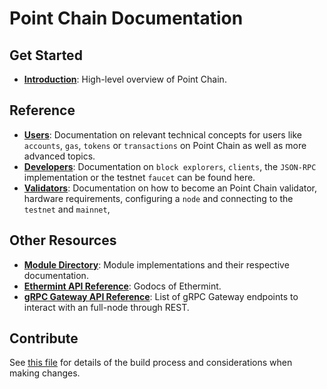 <!--
layout: home
title: Point Chain Documentation
description: Point Chain is a scalable and interoperable Ethereum blockchain, built on Proof-of-Stake with fast-finality.
sections:
  - title: Introduction
    desc: Read a high-level overview of Point Chain and its architecture.
    url: /about/intro/overview
    icon: ethereum-intro
  - title: Basics
    desc: Start with the basic concepts of Point Chain, like accounts and transactions.
    url: /users/basics/transactions
    icon: basics
stack:
  - title: Cosmos SDK
    desc: The SDK is the world’s most popular framework for building application-specific blockchains.
    color: "#5064FB"
    label: sdk
    url: http://docs.cosmos.network
  - title: Ethereum
    desc: Ethereum is a global, open-source platform for decentralized applications.
    color: "#1A1F36"
    label: ethereum-black
    url: https://eth.wiki
  - title: Tendermint Core
    desc: The leading BFT engine for building blockchains, powering Point Chain.
    color: "#00BB00"
    label: core
    url: http://docs.tendermint.com
footer:
  newsletter: false
aside: false
-->

# Point Chain Documentation

## Get Started

- **[Introduction](./about/intro/overview.md)**: High-level overview of Point Chain.

## Reference

- **[Users](./users/)**: Documentation on relevant technical concepts for users like `accounts`, `gas`, `tokens` or `transactions` on Point Chain as well as more advanced topics.
- **[Developers](./developers/)**: Documentation on `block explorers`, `clients`, the `JSON-RPC` implementation or the testnet `faucet` can be found here.
- **[Validators](./validators/)**: Documentation on how to become an Point Chain validator, hardware requirements, configuring a `node` and connecting to the `testnet` and `mainnet`,

## Other Resources

- **[Module Directory](../x/)**: Module implementations and their respective documentation.
- **[Ethermint API Reference](https://pkg.go.dev/github.com/evmos/ethermint)**: Godocs of Ethermint.
- **[gRPC Gateway API Reference](https://api.evmos.dev/)**: List of gRPC Gateway endpoints to interact with an full-node through REST.

## Contribute

See [this file](https://github.com/evmos/evmos/blob/main/docs/DOCS_README.md) for details of the build process and considerations when making changes.
